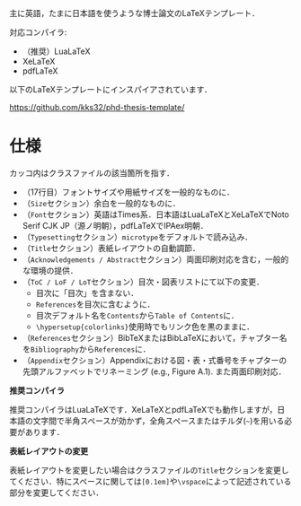 主に英語，たまに日本語を使うような博士論文のLaTeXテンプレート．

対応コンパイラ:

- （推奨）LuaLaTeX
- XeLaTeX
- pdfLaTeX

以下のLaTeXテンプレートにインスパイアされています．

https://github.com/kks32/phd-thesis-template/

# 仕様

カッコ内はクラスファイルの該当箇所を指す．

- （17行目）フォントサイズや用紙サイズを一般的なものに．
- （`Size`セクション）余白を一般的なものに．
- （`Font`セクション）英語はTimes系．日本語はLuaLaTeXとXeLaTeXでNoto Serif CJK JP（源ノ明朝），pdfLaTeXでIPAex明朝．
- （`Typesetting`セクション）`microtype`をデフォルトで読み込み．
- （`Title`セクション）表紙レイアウトの自動調節．
- （`Acknowledgements / Abstract`セクション）両面印刷対応を含む，一般的な環境の提供．
- （`ToC / LoF / LoT`セクション）目次・図表リストにて以下の変更．
    - 目次に「目次」を含まない．
    - `References`を目次に含むように．
    - 目次デフォルト名を`Contents`から`Table of Contents`に．
    - `\hypersetup{colorlinks}`使用時でもリンク色を黒のままに．
- （`References`セクション）BibTeXまたはBibLaTeXにおいて，チャプター名を`Bibliography`から`References`に．
- （`Appendix`セクション）Appendixにおける図・表・式番号をチャプターの先頭アルファベットでリネーミング (e.g., Figure A.1). また両面印刷対応．

**推奨コンパイラ**

推奨コンパイラはLuaLaTeXです．XeLaTeXとpdfLaTeXでも動作しますが，日本語の文字間で半角スペースが効かず，全角スペースまたはチルダ(`~`)を用いる必要があります．

**表紙レイアウトの変更**

表紙レイアウトを変更したい場合はクラスファイルの`Title`セクションを変更してください．特にスペースに関しては`[0.1em]`や`\vspace`によって記述されている部分を変更してください．
